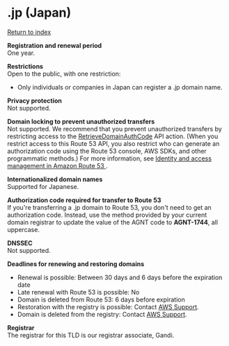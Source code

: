 # \.jp \(Japan\)<a name="jp"></a>

[Return to index](registrar-tld-list.md#index)

**Registration and renewal period**  
One year\.

**Restrictions**  
Open to the public, with one restriction:  
+ Only individuals or companies in Japan can register a \.jp domain name\.

**Privacy protection**  
Not supported\.

**Domain locking to prevent unauthorized transfers**  
Not supported\. We recommend that you prevent unauthorized transfers by restricting access to the [RetrieveDomainAuthCode](https://docs.aws.amazon.com/Route53/latest/APIReference/API_domains_RetrieveDomainAuthCode.html) API action\. \(When you restrict access to this Route 53 API, you also restrict who can generate an authorization code using the Route 53 console, AWS SDKs, and other programmatic methods\.\) For more information, see [Identity and access management in Amazon Route 53 ](auth-and-access-control.md)\.

**Internationalized domain names**  
Supported for Japanese\.

**Authorization code required for transfer to Route 53**  
If you're transferring a \.jp domain to Route 53, you don't need to get an authorization code\. Instead, use the method provided by your current domain registrar to update the value of the AGNT code to **AGNT\-1744**, all uppercase\. 

**DNSSEC**  
Not supported\.

**Deadlines for renewing and restoring domains**  
+ Renewal is possible: Between 30 days and 6 days before the expiration date
+ Late renewal with Route 53 is possible: No
+ Domain is deleted from Route 53: 6 days before expiration
+ Restoration with the registry is possible: Contact [AWS Support](https://docs.aws.amazon.com/Route53/latest/DeveloperGuide/domain-contact-support.html)\.
+ Domain is deleted from the registry: Contact [AWS Support](https://docs.aws.amazon.com/Route53/latest/DeveloperGuide/domain-contact-support.html)\.

**Registrar**  
The registrar for this TLD is our registrar associate, Gandi\.
